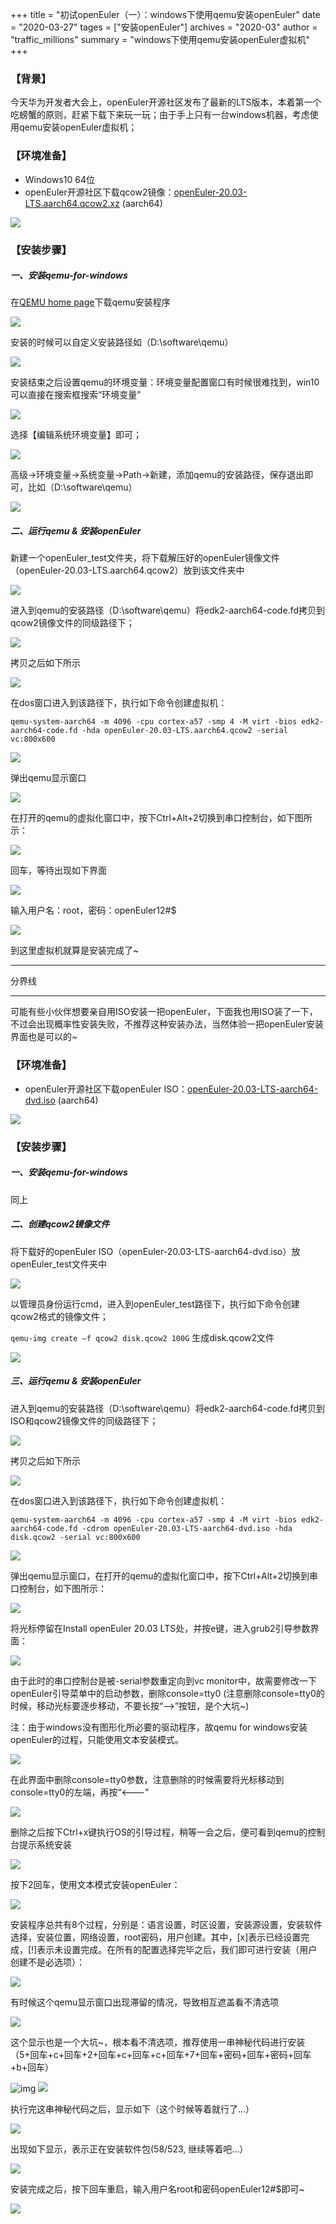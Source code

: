 +++
title = "初试openEuler（一）：windows下使用qemu安装openEuler"
date = "2020-03-27"
tages = ["安装openEuler"]
archives = "2020-03"
author = "traffic_millions"
summary = "windows下使用qemu安装openEuler虚拟机"
+++

### 【背景】
今天华为开发者大会上，openEuler开源社区发布了最新的LTS版本，本着第一个吃螃蟹的原则，赶紧下载下来玩一玩；由于手上只有一台windows机器，考虑使用qemu安装openEuler虚拟机；

### 【环境准备】
- Windows10 64位
- openEuler开源社区下载qcow2镜像：[openEuler-20.03-LTS.aarch64.qcow2.xz](http://repo.openeuler.org/openEuler-20.03-LTS/virtual_machine_img/aarch64/openEuler-20.03-LTS.aarch64.qcow2.xz) (aarch64)


<img src="/zh/blog/traffic_millions/2020-03-27-qemu-media/download_qcow2.png" >

### 【安装步骤】

##### 一、安装qemu-for-windows

在[QEMU home page](https://qemu.weilnetz.de/w64/2019/)下载qemu安装程序

<img src="/zh/blog/traffic_millions/2020-03-27-qemu-media/clip_image003.png" >

安装的时候可以自定义安装路径如（D:\software\qemu）

<img src="/zh/blog/traffic_millions/2020-03-27-qemu-media/clip_image005.png" >

安装结束之后设置qemu的环境变量：环境变量配置窗口有时候很难找到，win10可以直接在搜索框搜索“环境变量”

<img src="/zh/blog/traffic_millions/2020-03-27-qemu-media/clip_image007.png" >

选择【编辑系统环境变量】即可；

<img src="/zh/blog/traffic_millions/2020-03-27-qemu-media/clip_image009.png" >

高级->环境变量->系统变量->Path->新建，添加qemu的安装路径，保存退出即可，比如（D:\software\qemu）

<img src="/zh/blog/traffic_millions/2020-03-27-qemu-media/clip_image011.png" >

##### 二、运行qemu & 安装openEuler

新建一个openEuler_test文件夹，将下载解压好的openEuler镜像文件（openEuler-20.03-LTS.aarch64.qcow2）放到该文件夹中

<img src="/zh/blog/traffic_millions/2020-03-27-qemu-media/show_qcow2.png" >

进入到qemu的安装路径（D:\software\qemu）将edk2-aarch64-code.fd拷贝到qcow2镜像文件的同级路径下；

<img src="/zh/blog/traffic_millions/2020-03-27-qemu-media/clip_image014.png" >

拷贝之后如下所示

<img src="/zh/blog/traffic_millions/2020-03-27-qemu-media/qcow2_fd.png" >

在dos窗口进入到该路径下，执行如下命令创建虚拟机：

`qemu-system-aarch64 -m 4096 -cpu cortex-a57 -smp 4 -M virt -bios edk2-aarch64-code.fd -hda openEuler-20.03-LTS.aarch64.qcow2 -serial vc:800x600`

<img src="/zh/blog/traffic_millions/2020-03-27-qemu-media/exec_qcow2_to_create.png" >

弹出qemu显示窗口

<img src="/zh/blog/traffic_millions/2020-03-27-qemu-media/clip_image017.png" >

在打开的qemu的虚拟化窗口中，按下Ctrl+Alt+2切换到串口控制台，如下图所示：

<img src="/zh/blog/traffic_millions/2020-03-27-qemu-media/qcow2_install_show.png" >

回车，等待出现如下界面

<img src="/zh/blog/traffic_millions/2020-03-27-qemu-media/wait_login.png" >

输入用户名：root，密码：openEuler12#$

<img src="/zh/blog/traffic_millions/2020-03-27-qemu-media/qcow2_install_done.png" >

到这里虚拟机就算是安装完成了~



---

分界线

---



可能有些小伙伴想要亲自用ISO安装一把openEuler，下面我也用ISO装了一下，不过会出现概率性安装失败，不推荐这种安装办法，当然体验一把openEuler安装界面也是可以的~

### 【环境准备】

- openEuler开源社区下载openEuler ISO：[openEuler-20.03-LTS-aarch64-dvd.iso](https://repo.openeuler.org/openEuler-20.03-LTS/ISO/aarch64/openEuler-20.03-LTS-aarch64-dvd.iso) (aarch64)

<img src="/zh/blog/traffic_millions/2020-03-27-qemu-media/index-arm.png" >

### 【安装步骤】

##### 一、安装qemu-for-windows

同上

##### 二、创建qcow2镜像文件

将下载好的openEuler ISO（openEuler-20.03-LTS-aarch64-dvd.iso）放openEuler_test文件夹中

<img src="/zh/blog/traffic_millions/2020-03-27-qemu-media/put_iso.png" >

以管理员身份运行cmd，进入到openEuler_test路径下，执行如下命令创建qcow2格式的镜像文件；

`qemu-img create –f qcow2 disk.qcow2 100G`  生成disk.qcow2文件

<img src="/zh/blog/traffic_millions/2020-03-27-qemu-media/generate_qcow2.png" >

##### 三、运行qemu & 安装openEuler

进入到qemu的安装路径（D:\software\qemu）将edk2-aarch64-code.fd拷贝到ISO和qcow2镜像文件的同级路径下；

<img src="/zh/blog/traffic_millions/2020-03-27-qemu-media/cclip_image014.png" >

拷贝之后如下所示

<img src="/zh/blog/traffic_millions/2020-03-27-qemu-media/copy_fd.png" >

在dos窗口进入到该路径下，执行如下命令创建虚拟机：

`qemu-system-aarch64 -m 4096 -cpu cortex-a57 -smp 4 -M virt -bios edk2-aarch64-code.fd -cdrom openEuler-20.03-LTS-aarch64-dvd.iso -hda disk.qcow2 -serial vc:800x600`

<img src="/zh/blog/traffic_millions/2020-03-27-qemu-media/exec_iso.png" >

弹出qemu显示窗口，在打开的qemu的虚拟化窗口中，按下Ctrl+Alt+2切换到串口控制台，如下图所示：

<img src="/zh/blog/traffic_millions/2020-03-27-qemu-media/clip_image017.png" >

将光标停留在Install openEuler 20.03 LTS处，并按e键，进入grub2引导参数界面：

<img src="/zh/blog/traffic_millions/2020-03-27-qemu-media/clip_image018.png" >

由于此时的串口控制台是被-serial参数重定向到vc monitor中，故需要修改一下openEuler引导菜单中的启动参数，删除console=tty0  (注意删除console=tty0的时候，移动光标要逐步移动，不要长按“—>”按钮，是个大坑~) 

注：由于windows没有图形化所必要的驱动程序，故qemu for windows安装openEuler的过程，只能使用文本安装模式。

<img src="/https://media.giphy.com/media/ZeX112ImfdnHvYv7Z0/giphy.gif" >

在此界面中删除console=tty0参数，注意删除的时候需要将光标移动到console=tty0的左端，再按“<---”

<img src="/zh/blog/traffic_millions/2020-03-27-qemu-media/clip_image020.png" >


删除之后按下Ctrl+x键执行OS的引导过程，稍等一会之后，便可看到qemu的控制台提示系统安装

<img src="/zh/blog/traffic_millions/2020-03-27-qemu-media/clip_image021.png" >

按下2回车，使用文本模式安装openEuler：

<img src="/zh/blog/traffic_millions/2020-03-27-qemu-media/clip_image022.png" >

安装程序总共有8个过程，分别是：语言设置，时区设置，安装源设置，安装软件选择，安装位置，网络设置，root密码，用户创建。其中，[x]表示已经设置完成，[!]表示未设置完成。在所有的配置选择完毕之后，我们即可进行安装（用户创建不是必选项）：

<img src="/zh/blog/traffic_millions/2020-03-27-qemu-media/clip_image022.png" >

有时候这个qemu显示窗口出现滞留的情况，导致相互遮盖看不清选项 

<img src="/zh/blog/traffic_millions/2020-03-27-qemu-media/clip_image024.png" >

这个显示也是一个大坑~，根本看不清选项，推荐使用一串神秘代码进行安装（5+回车+c+回车+2+回车+c+回车+c+回车+7+回车+密码+回车+密码+回车+b+回车）

![img](https://media.giphy.com/media/RiWWsA60e3bXrwrdb9/giphy.gif)
<img src="https://media.giphy.com/media/RiWWsA60e3bXrwrdb9/giphy.gif" >

执行完这串神秘代码之后，显示如下（这个时候等着就行了…）

<img src="/zh/blog/traffic_millions/2020-03-27-qemu-media/clip_image025.png" >

出现如下显示，表示正在安装软件包(58/523, 继续等着吧…）

<img src="/zh/blog/traffic_millions/2020-03-27-qemu-media/clip_image026.png" >

安装完成之后，按下回车重启，输入用户名root和密码openEuler12#$即可~

<img src="/zh/blog/traffic_millions/2020-03-27-qemu-media/ended.png" >
